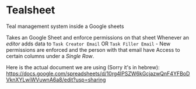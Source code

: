 # Tealsheet
Teal management system inside a Google sheets

Takes an Google Sheet and enforce permissions on that sheet
Whenever an *editor* adds data to `Task Creator Email` OR `Task Filler Email` -
New permissions are enforced and the person with that email have Access to certain columns under a *Single Row*.

Here is the actual document we are using (Sorry it's in hebrew):
https://docs.google.com/spreadsheets/d/10rg4IPSZW6kGcjazwQnF4YFBoDVknXYLwiWVuwnA6a8/edit?usp=sharing
